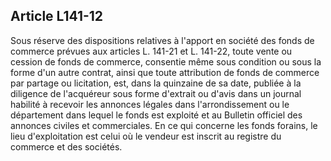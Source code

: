 Article L141-12
----
Sous réserve des dispositions relatives à l'apport en société des fonds de
commerce prévues aux articles L. 141-21 et L. 141-22, toute vente ou cession de
fonds de commerce, consentie même sous condition ou sous la forme d'un autre
contrat, ainsi que toute attribution de fonds de commerce par partage ou
licitation, est, dans la quinzaine de sa date, publiée à la diligence de
l'acquéreur sous forme d'extrait ou d'avis dans un journal habilité à recevoir
les annonces légales dans l'arrondissement ou le département dans lequel le
fonds est exploité et au Bulletin officiel des annonces civiles et commerciales.
En ce qui concerne les fonds forains, le lieu d'exploitation est celui où le
vendeur est inscrit au registre du commerce et des sociétés.
